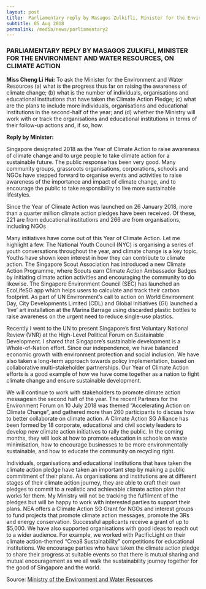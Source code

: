 ```yaml
---
layout: post
title:  Parliamentary reply by Masagos Zulkifli, Minister for the Environment and Water Resources, on climate action
subtitle: 05 Aug 2018
permalink: /media/news/parliamentary2
---
```



### PARLIAMENTARY REPLY BY MASAGOS ZULKIFLI, MINISTER FOR THE ENVIRONMENT AND WATER RESOURCES, ON CLIMATE ACTION

**Miss Cheng Li Hui:** To ask the Minister for the Environment and Water Resources (a) what is the progress thus far on raising the awareness of climate change; (b) what is the number of individuals, organisations and educational institutions that have taken the Climate Action Pledge; (c) what are the plans to include more individuals, organisations and educational institutions in the second-half of the year; and (d) whether the Ministry will work with or track the organisations and educational institutions in terms of their follow-up actions and, if so, how.

**Reply by Minister:**

Singapore designated 2018 as the Year of Climate Action to raise awareness of climate change and to urge people to take climate action for a sustainable future. The public response has been very good. Many community groups, grassroots organisations, corporations, schools and NGOs have stepped forward to organise events and activities to raise awareness of the importance and impact of climate change, and to encourage the public to take responsibility to live more sustainable lifestyles.

Since the Year of Climate Action was launched on 26 January 2018, more than a quarter million climate action pledges have been received. Of these, 221 are from educational institutions and 266 are from organisations, including NGOs

Many initiatives have come out of this Year of Climate Action. Let me highlight a few. The National Youth Council (NYC) is organising a series of youth conversations throughout the year, and climate change is a key topic. Youths have shown keen interest in how they can contribute to climate action. The Singapore Scout Association has introduced a new Climate Action Programme, where Scouts earn Climate Action Ambassador Badges by initiating climate action activities and encouraging the community to do likewise. The Singapore Environment Council (SEC) has launched an EcoLifeSG app which helps users to calculate and track their carbon footprint. As part of UN Environment’s call to action on World Environment Day, City Developments Limited (CDL) and Global Initiatives (GI) launched a ‘live’ art installation at the Marina Barrage using discarded plastic bottles to raise awareness on the urgent need to reduce single-use plastics.

Recently I went to the UN to present Singapore’s first Voluntary National Review (VNR) at the High-Level Political Forum on Sustainable Development. I shared that Singapore’s sustainable development is a Whole-of-Nation effort. Since our independence, we have balanced economic growth with environment protection and social inclusion. We have also taken a long-term approach towards policy implementation, based on collaborative multi-stakeholder partnerships. Our Year of Climate Action efforts is a good example of how we have come together as a nation to fight climate change and ensure sustainable development.

We will continue to work with stakeholders to promote climate action messagesin the second half of the year. The recent Partners for the Environment Forum on 10 July 2018 was themed “Accelerating Action on Climate Change”, and gathered more than 260 participants to discuss how to better collaborate on climate action. A Climate Action SG Alliance has been formed by 18 corporate, educational and civil society leaders to develop new climate action initiatives to rally the public. In the coming months, they will look at how to promote education in schools on waste minimisation, how to encourage businesses to be more environmentally sustainable, and how to educate the community on recycling right.

Individuals, organisations and educational institutions that have taken the climate action pledge have taken an important step by making a public commitment of their plans. As organisations and institutions are at different stages of their climate action journey, they are able to craft their own pledges to commit to a realistic and achievable climate action plan that works for them. My Ministry will not be tracking the fulfilment of the pledges but will be happy to work with interested parties to support their plans. NEA offers a Climate Action SG Grant for NGOs and interest groups to fund projects that promote climate action messages, promote the 3Rs and energy conservation. Successful applicants receive a grant of up to $5,000. We have also supported organisations with good ideas to reach out to a wider audience. For example, we worked with PacificLight on their climate action-themed “Crea8 Sustainability” competitions for educational institutions. We encourage parties who have taken the climate action pledge to share their progress at suitable events so that there is mutual sharing and mutual encouragement as we all walk the sustainability journey together for the good of Singapore and the world.

Source: [<a href="https://www.mewr.gov.sg/news/written-reply-by-mr-masagos-zulkifli--minister-for-the-environment-and-water-resources--to-parliamentary-question-on-climate-action--6-august-2018" target="_blank">Ministry of the Environment and Water Resources</a>](https://www.mewr.gov.sg/news/written-reply-by-mr-masagos-zulkifli--minister-for-the-environment-and-water-resources--to-parliamentary-question-on-climate-action--6-august-2018)
